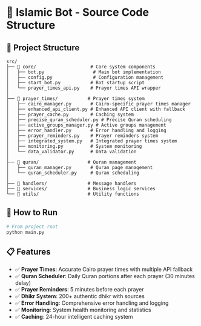 # 🕌 Islamic Bot - Source Code Structure

## 📁 Project Structure

```
src/
├── 📁 core/                    # Core system components
│   ├── bot.py                  # Main bot implementation
│   ├── config.py               # Configuration management
│   ├── start_bot.py           # Bot startup script
│   └── prayer_times_api.py    # Prayer times API wrapper
│
├── 📁 prayer_times/           # Prayer times system
│   ├── cairo_manager.py       # Cairo-specific prayer times manager
│   ├── enhanced_api_client.py # Enhanced API client with fallback
│   ├── prayer_cache.py        # Caching system
│   ├── precise_quran_scheduler.py # Precise Quran scheduling
│   ├── active_groups_manager.py # Active groups management
│   ├── error_handler.py       # Error handling and logging
│   ├── prayer_reminders.py    # Prayer reminders system
│   ├── integrated_system.py   # Integrated prayer times system
│   ├── monitoring.py          # System monitoring
│   └── data_validator.py      # Data validation
│
├── 📁 quran/                  # Quran management
│   ├── quran_manager.py       # Quran page management
│   └── quran_scheduler.py     # Quran scheduling
│
├── 📁 handlers/               # Message handlers
├── 📁 services/               # Business logic services
└── 📁 utils/                  # Utility functions
```

## 🚀 How to Run

```bash
# From project root
python main.py
```

## 📋 Features

- ✅ **Prayer Times**: Accurate Cairo prayer times with multiple API fallback
- ✅ **Quran Scheduler**: Daily Quran portions after each prayer (30 minutes delay)
- ✅ **Prayer Reminders**: 5 minutes before each prayer
- ✅ **Dhikr System**: 200+ authentic dhikr with sources
- ✅ **Error Handling**: Comprehensive error handling and logging
- ✅ **Monitoring**: System health monitoring and statistics
- ✅ **Caching**: 24-hour intelligent caching system